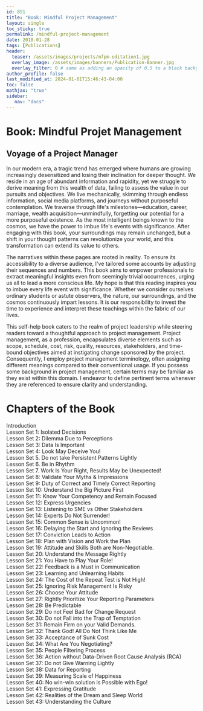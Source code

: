 ```yaml
---
id: 851    
title: "Book: Mindful Project Management"
layout: single
toc_sticky: true
permalink: /mindful-project-management
date: 2018-01-28
tags: [Publications]
header:
  teaser: /assets/images/projects/mfpm-editation1.jpg
  overlay_image: /assets/images/banners/Publication-Banner.jpg
  overlay_filter: 0 # same as adding an opacity of 0.5 to a black background
author_profile: false
last_modified_at: 2024-01-01T15:46:43-04:00
toc: false
mathjax: "true"
sidebar:
   nav: "docs"
---
```


# Book: Mindful Projet Management
## Voyage of a Project Manager

In our modern era, a tragic trend has emerged where humans are growing increasingly desensitized and losing their inclination for deeper thought. We reside in an age of abundant information and rapidity, yet we struggle to derive meaning from this wealth of data, failing to assess the value in our pursuits and objectives. We live mechanically, skimming through endless information, social media platforms, and journeys without purposeful contemplation. We traverse through life's milestones—education, career, marriage, wealth acquisition—unmindfully, forgetting our potential for a more purposeful existence. As the most intelligent beings known to the cosmos, we have the power to imbue life's events with significance. After engaging with this book, your surroundings may remain unchanged, but a shift in your thought patterns can revolutionize your world, and this transformation can extend its value to others.

The narratives within these pages are rooted in reality. To ensure its accessibility to a diverse audience, I've tailored some accounts by adjusting their sequences and numbers. This book aims to empower professionals to extract meaningful insights even from seemingly trivial occurrences, urging us all to lead a more conscious life. My hope is that this reading inspires you to imbue every life event with significance. Whether we consider ourselves ordinary students or astute observers, the nature, our surroundings, and the cosmos continuously impart lessons. It is our responsibility to invest the time to experience and interpret these teachings within the fabric of our lives.

This self-help book caters to the realm of project leadership while steering readers toward a thoughtful approach to project management. Project management, as a profession, encapsulates diverse elements such as scope, schedule, cost, risk, quality, resources, stakeholders, and time-bound objectives aimed at instigating change sponsored by the project. Consequently, I employ project management terminology, often assigning different meanings compared to their conventional usage. If you possess some background in project management, certain terms may be familiar as they exist within this domain. I endeavor to define pertinent terms whenever they are referenced to ensure clarity and understanding.

# Chapters of the Book

Introduction    
Lesson Set 1: Isolated Decisions    
Lesson Set 2: Dilemma Due to Perceptions    
Lesson Set 3: Data Is Important    
Lesson Set 4: Look May Deceive You!    
Lesson Set 5. Do not take Persistent Patterns Lightly     
Lesson Set 6. Be in Rhythm    
Lesson Set 7. Work Is Your Right, Results May be Unexpected!    
Lesson Set 8: Validate Your Myths & Impressions    
Lesson Set 9: Duty of Correct and Timely Correct Reporting    
Lesson Set 10: Understand the Big Picture First    
Lesson Set 11: Know Your Competency and Remain Focused    
Lesson Set 12: Express Urgencies    
Lesson Set 13: Listening to SME vs Other Stakeholders    
Lesson Set 14: Experts Do Not Surrender!    
Lesson Set 15: Common Sense is Uncommon!    
Lesson Set 16: Delaying the Start and Ignoring the Reviews    
Lesson Set 17: Conviction Leads to Action    
Lesson Set 18: Plan with Vision and Work the Plan    
Lesson Set 19: Attitude and Skills Both are Non-Negotiable.    
Lesson Set 20: Understand the Message Rightly    
Lesson Set 21: You Have to Play Your Role!    
Lesson Set 22: Feedback is a Must in Communication    
Lesson Set 23: Learning and Unlearning Habits    
Lesson Set 24: The Cost of the Repeat Test is Not High!    
Lesson Set 25: Ignoring Risk Management Is Risky    
Lesson Set 26: Choose Your Attitude    
Lesson Set 27: Rightly Prioritize Your Reporting Parameters    
Lesson Set 28: Be Predictable    
Lesson Set 29: Do not Feel Bad for Change Request    
Lesson Set 30: Do not Fall into the Trap of Temptation    
Lesson Set 31: Remain Firm on your Valid Demands.    
Lesson Set 32: Thank God! All Do Not Think Like Me    
Lesson Set 33: Acceptance of Sunk Cost    
Lesson Set 34: What Are You Negotiating?    
Lesson Set 35: People Filtering Process    
Lesson Set 36: Action without Data-Driven Root Cause Analysis (RCA)    
Lesson Set 37: Do not Give Warning Lightly    
Lesson Set 38: Data for Reporting    
Lesson Set 39: Measuring Scale of Happiness    
Lesson Set 40: No win-win solution is Possible with Ego!    
Lesson Set 41: Expressing Gratitude    
Lesson Set 42: Realities of the Dream and Sleep World    
Lesson Set 43: Understanding the Culture    
